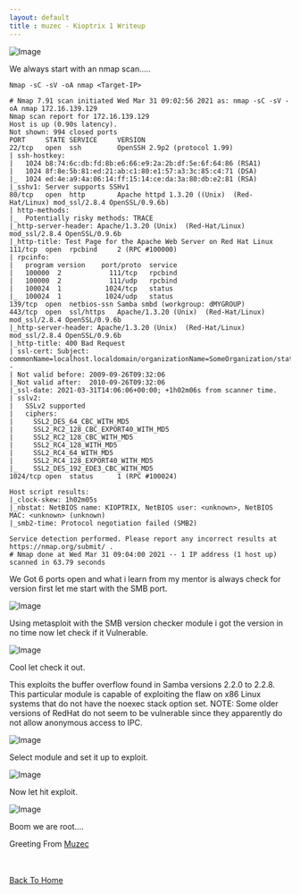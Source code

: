 ```yaml
---
layout: default
title : muzec - Kioptrix 1 Writeup
---
```


![Image](https://imgur.com/YqPIrfh.png)

We always start with an nmap scan.....

```Nmap -sC -sV -oA nmap <Target-IP>```

```
# Nmap 7.91 scan initiated Wed Mar 31 09:02:56 2021 as: nmap -sC -sV -oA nmap 172.16.139.129
Nmap scan report for 172.16.139.129
Host is up (0.90s latency).
Not shown: 994 closed ports
PORT     STATE SERVICE     VERSION
22/tcp   open  ssh         OpenSSH 2.9p2 (protocol 1.99)
| ssh-hostkey: 
|   1024 b8:74:6c:db:fd:8b:e6:66:e9:2a:2b:df:5e:6f:64:86 (RSA1)
|   1024 8f:8e:5b:81:ed:21:ab:c1:80:e1:57:a3:3c:85:c4:71 (DSA)
|_  1024 ed:4e:a9:4a:06:14:ff:15:14:ce:da:3a:80:db:e2:81 (RSA)
|_sshv1: Server supports SSHv1
80/tcp   open  http        Apache httpd 1.3.20 ((Unix)  (Red-Hat/Linux) mod_ssl/2.8.4 OpenSSL/0.9.6b)
| http-methods: 
|_  Potentially risky methods: TRACE
|_http-server-header: Apache/1.3.20 (Unix)  (Red-Hat/Linux) mod_ssl/2.8.4 OpenSSL/0.9.6b
|_http-title: Test Page for the Apache Web Server on Red Hat Linux
111/tcp  open  rpcbind     2 (RPC #100000)
| rpcinfo: 
|   program version    port/proto  service
|   100000  2            111/tcp   rpcbind
|   100000  2            111/udp   rpcbind
|   100024  1           1024/tcp   status
|_  100024  1           1024/udp   status
139/tcp  open  netbios-ssn Samba smbd (workgroup: dMYGROUP)
443/tcp  open  ssl/https   Apache/1.3.20 (Unix)  (Red-Hat/Linux) mod_ssl/2.8.4 OpenSSL/0.9.6b
|_http-server-header: Apache/1.3.20 (Unix)  (Red-Hat/Linux) mod_ssl/2.8.4 OpenSSL/0.9.6b
|_http-title: 400 Bad Request
| ssl-cert: Subject: commonName=localhost.localdomain/organizationName=SomeOrganization/stateOrProvinceName=SomeState/countryName=--
| Not valid before: 2009-09-26T09:32:06
|_Not valid after:  2010-09-26T09:32:06
|_ssl-date: 2021-03-31T14:06:06+00:00; +1h02m06s from scanner time.
| sslv2: 
|   SSLv2 supported
|   ciphers: 
|     SSL2_DES_64_CBC_WITH_MD5
|     SSL2_RC2_128_CBC_EXPORT40_WITH_MD5
|     SSL2_RC2_128_CBC_WITH_MD5
|     SSL2_RC4_128_WITH_MD5
|     SSL2_RC4_64_WITH_MD5
|     SSL2_RC4_128_EXPORT40_WITH_MD5
|_    SSL2_DES_192_EDE3_CBC_WITH_MD5
1024/tcp open  status      1 (RPC #100024)

Host script results:
|_clock-skew: 1h02m05s
|_nbstat: NetBIOS name: KIOPTRIX, NetBIOS user: <unknown>, NetBIOS MAC: <unknown> (unknown)
|_smb2-time: Protocol negotiation failed (SMB2)

Service detection performed. Please report any incorrect results at https://nmap.org/submit/ .
# Nmap done at Wed Mar 31 09:04:00 2021 -- 1 IP address (1 host up) scanned in 63.79 seconds
```

We Got 6 ports open and what i learn from my mentor is always check for version first let me start with the SMB port.

![Image](https://imgur.com/fucyKVJ.png)

Using metasploit with the SMB version checker module i got the version in no time now let check if it Vulnerable.

![Image](https://imgur.com/fLoyDNL.png)

Cool let check it out.

This exploits the buffer overflow found in Samba versions 2.2.0 to 2.2.8. This particular module is capable of exploiting the flaw on x86 Linux systems that do not have the noexec stack option set. NOTE: Some older versions of RedHat do not seem to be vulnerable since they apparently do not allow anonymous access to IPC. 
 

![Image](https://imgur.com/qcs7qHc.png)

Select module and set it up to exploit.

![Image](https://imgur.com/pQriOD6.png)

Now let hit exploit.

![Image](https://imgur.com/jFWbaZ4.png)

Boom we are root....

Greeting From [Muzec](https://twitter.com/muzec_saminu)

<br> <br>
[Back To Home](../index.md)
<br>
